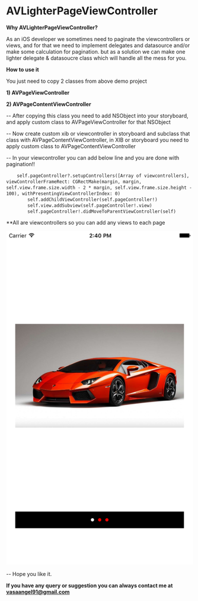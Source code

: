 # AVLighterPageViewController

**Why AVLighterPageViewController?**

As an iOS developer we sometimes need to paginate the viewcontrollers or views, and for that we need to implement delegates and datasource and/or make some calculation for pagination. but as a solution we can make one lighter delegate & datasoucre class which will handle all the mess for you.


**How to use it**

You just need to copy 2 classes from above demo project 


**1) AVPageViewController**

**2) AVPageContentViewController**

-- After copying this class you need to add NSObject into your storyboard, and apply custom class to AVPageViewController for that NSObject

-- Now create custom xib or viewcontroller in storyboard and subclass that class with AVPageContentViewController, in XIB or storyboard you need to apply custom class to AVPageContentViewController

-- In your viewcontroller you can add below line and you are done with pagination!! 

```
    self.pageController?.setupControllers([Array of viewcontrollers], viewControllerFrameRect: CGRectMake(margin, margin, self.view.frame.size.width - 2 * margin, self.view.frame.size.height - 100), withPresentingViewControllerIndex: 0)
        self.addChildViewController(self.pageController!)
        self.view.addSubview(self.pageController!.view)
        self.pageController!.didMoveToParentViewController(self)
```


**All are viewcontrollers so you can add any views to each page


![AVPageViewController](https://github.com/angelvasa/AVLighterPageViewController/blob/master/Simulator%20Screen%20Shot%2013-Jan-2016%2C%202.40.06%20PM.png)


-- Hope you like it. 

**If you have any query or suggestion you can always contact me at vasaangel91@gmail.com**
